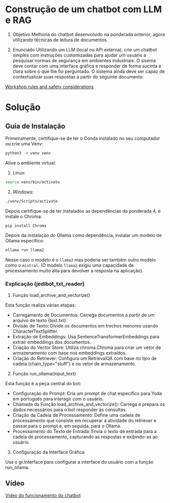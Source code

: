 # Construção de um chatbot com LLM e RAG

1. Objetivo
Melhoria do chatbot desenvolvido na ponderada anterior, agora utilizando técnicas de leitura de documentos.

2. Enunciado
Utilizando um LLM (local ou API externa), crie um chatbot simples com instruções customizadas para ajudar um usuário a pesquisar normas de segurança em ambientes industriais. O sisema deve contar com uma interface gráfica e responder de forma sucinta e clara sobre o que lhe foi perguntado. O sistema ainda deve ser capaz de contextualizar suas respostas a partir do seguinte documento:

<a href= "https://www.deakin.edu.au/students/study-support/faculties/sebe/abe/workshop/rules-safety"> Workshop rules and safety considerations </a>

# Solução

## Guia de Instalação

Primeiramente, certifique-se de ter o Conda instalado no seu computador ou crie uma Venv:

```bash
python3 -m venv venv
```

Ative o ambiente virtual:
 1. Linux:
 ```bash
 source venv/bin/activate
 ```

 2. Windows:
 ```bash
 ./venv/Scripts/activate
 ```

 Depois certifique-se de ter instalados as dependências da ponderada 4, e instale o Chroma:
 ```bash
 pip install Chroma
 ```
Depois da instalação do Ollama como dependência, instalar um modelo de Ollama específico: 
```bash
ollama run llama2 
```
Nesse caso o modelo é o `llama2` mas poderia ser também outro modelo como o `mistral`. (O modelo `llama2` exigiu uma capacidade de processamento muito alta para devolver a resposta na aplicação).

### Explicação (jedibot_txt_reader)

1. Função load_archive_and_vectorize()

Esta função realiza várias etapas:

- Carregamento de Documentos: Carrega documentos a partir de um arquivo de texto (text.txt).
- Divisão de Texto: Divide os documentos em trechos menores usando CharacterTextSplitter.
- Extração de Embeddings: Usa SentenceTransformerEmbeddings para extrair embeddings dos documentos.
- Criação do Vector Store: Utiliza chroma.Chroma para criar um vetor de armazenamento com base nos embeddings extraídos.
- Criação do Retriever: Configura um RetrievalQA com base no tipo de cadeia (chain_type="stuff") e no vetor de armazenamento.

2. Função run_ollama(input_text)

Esta função é a peça central do bot:

- Configuração do Prompt: Cria um prompt de chat específico para Yoda em português para interagir com o usuário.
- Chamada da Função load_archive_and_vectorize(): Carrega e prepara os dados necessários para o bot responder às consultas.
- Criação da Cadeia de Processamento: Define uma cadeia de processamento que consiste em recuperar a atividade do retriever e passar para o prompt e, em seguida, para o Ollama.
- Processamento do Texto de Entrada: Envia o texto de entrada para a cadeia de processamento, capturando as respostas e exibindo-as ao usuário.

3. Configuração da Interface Gráfica

Usa o gr.Interface para configurar a interface do usuário com a função run_ollama.

## Vídeo 

<a href ="https://youtu.be/YJ7B9SUD4bA"> Vídeo do funcionamento do chatbot </a>